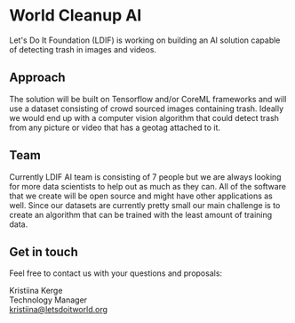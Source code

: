 # World Cleanup AI

Let's Do It Foundation (LDIF) is working on building an AI solution capable of detecting trash in images and videos. 

## Approach
The solution will be built on Tensorflow and/or CoreML frameworks and will use a dataset consisting of crowd sourced images containing trash. Ideally we would end up with a computer vision algorithm that could detect trash from any picture or video that has a geotag attached to it. 

## Team
Currently LDIF AI team is consisting of 7 people but we are always looking for more data scientists to help out as much as they can. All of the software that we create will be open source and might have other applications as well. Since our datasets are currently pretty small our main challenge is to create an algorithm that can be trained with the least amount of training data.

## Get in touch
Feel free to contact us with your questions and proposals:

Kristiina Kerge  
Technology Manager  
kristiina@letsdoitworld.org

